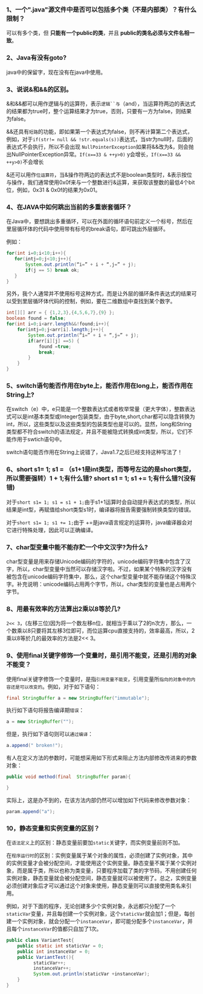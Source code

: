 
### 1、一个".java"源文件中是否可以包括多个类（不是内部类）？有什么限制？

  可以有多个类，但 **只能有一个public的类**，并且 **public的类名必须与文件名相一致**。

### 2、Java有没有goto?

  java中的保留字，现在没有在java中使用。

### 3、说说&和&&的区别。

  &和&&都可以用作逻辑与的运算符，表示`逻辑``与`（and），当运算符两边的表达式的结果都为true时，整个运算结果才为true，否则，只要有一方为false，则结果为false。

  &&还具有`短路`的功能，即如果第一个表达式为false，则不再计算第二个表达式，例如，对于`if(str!= null && !str.equals(s))`表达式，当str为null时，后面的表达式不会执行，所以不会出现 `NullPointerException`如果将&&改为&，则会抛出NullPointerException异常。`If(x==33 & ++y>0)` y会增长，`If(x==33 && ++y>0)`不会增长

  &还可以用作`位运算符`，当&操作符两边的表达式不是boolean类型时，&表示按位与操作，我们通常使用0x0f来与一个整数进行&运算，来获取该整数的最低4个bit位，例如，0x31 & 0x0f的结果为0x01。

### 4、在JAVA中如何跳出当前的多重嵌套循环？

  在Java中，要想跳出多重循环，可以在外面的循环语句前定义一个标号，然后在里层循环体的代码中使用带有标号的break语句，即可跳出外层循环。

  例如：
  ``` java
  for(int i=0;i<10;i++){
     for(intj=0;j<10;j++){
         System.out.println(“i=” + i + “,j=” + j);
         if(j == 5) break ok;
     }
  }
  ```

  另外，我个人通常并不使用标号这种方式，而是让外层的循环条件表达式的结果可以受到里层循环体代码的控制，例如，要在二维数组中查找到某个数字。

  ```java
  int[][] arr = { {1,2,3},{4,5,6,7},{9} };
  boolean found = false;
  for(int i=0;i<arr.length&&!found;i++){
      for(intj=0;j<arr[i].length;j++){
          System.out.println(“i=” + i + “,j=” + j);
          if(arr[i][j] ==5) {
              found =true;
              break;
          }
      }
  }
  ```

### 5、switch语句能否作用在byte上，能否作用在long上，能否作用在String上?

  在switch（e）中，e只能是一个整数表达式或者枚举常量（更大字体），整数表达式可以是int基本类型或Integer包装类型，由于byte,short,char都可以隐含转换为int，所以，这些类型以及这些类型的包装类型也是可以的。显然，long和String类型都不符合switch的语法规定，并且不能被隐式转换成int类型，所以，它们不能作用于swtich语句中。

  switch语句能否作用在String上说错了，Java1.7之后已经支持这种写法了！

### 6、short s1= 1; s1 = （s1+1是int类型，而等号左边的是short类型，所以需要强转）1 + 1;有什么错? short s1 = 1; s1 += 1;有什么错?(没有错)

  对于`short s1= 1; s1 = s1 + 1;`由于s1+1运算时会自动提升表达式的类型，所以结果是int型，再赋值给short类型s1时，编译器将报告需要强制转换类型的错误。

  对于`short s1= 1; s1 += 1;`由于 +=是java语言规定的运算符，java编译器会对它进行特殊处理，因此可以正确编译。

### 7、char型变量中能不能存贮一个中文汉字?为什么?

  char型变量是用来存储Unicode编码的字符的，unicode编码字符集中包含了汉字，所以，char型变量中当然可以存储汉字啦。不过，如果某个特殊的汉字没有被包含在unicode编码字符集中，那么，这个char型变量中就不能存储这个特殊汉字。补充说明：unicode编码占用两个字节，所以，char类型的变量也是占用两个字节。

### 8、用最有效率的方法算出2乘以8等於几?

  `2<< 3`，(左移三位)因为将一个数左移n位，就相当于乘以了2的n次方，那么，一个数乘以8只要将其左移3位即可，而位运算cpu直接支持的，效率最高，所以，2乘以8等於几的最效率的方法是2<< 3。

### 9、使用final关键字修饰一个变量时，是引用不能变，还是引用的对象不能变？

  使用final关键字修饰一个变量时，是指`引用变量不能变`，引用变量所`指向的对象中的内容还是可以改变的`。例如，对于如下语句：
  ``` java
  final StringBuffer a = new StringBuffer("immutable");
  ```
  执行如下语句将报告编译期`错误`：
  ``` java
  a = new StringBuffer("");
  ```
  但是，执行如下语句则可以`通过编译`：
  ``` java
  a.append(" broken!");
  ```
  有人在定义方法的参数时，可能想采用如下形式来阻止方法内部修改传进来的参数对象：
  ``` java
  public void method(final  StringBuffer param){

  }
  ```
  实际上，这是办不到的，在该方法内部仍然可以增加如下代码来修改参数对象：
  ``` java
  param.append("a");
  ```

### 10，静态变量和实例变量的区别？

  在`语法定义`上的区别：静态变量前要加`static`关键字，而实例变量前则不加。

  在`程序运行时`的区别：实例变量属于某个对象的属性，必须创建了实例对象，其中的实例变量才会被分配空间，才能使用这个实例变量。静态变量不属于某个实例对象，而是属于类，所以也称为类变量，只要程序加载了类的字节码，不用创建任何实例对象，静态变量就会被分配空间，静态变量就可以被使用了。总之，实例变量必须创建对象后才可以通过这个对象来使用，静态变量则可以直接使用类名来引用。

  例如，对于下面的程序，无论创建多少个实例对象，永远都只分配了一个`staticVar`变量，并且每创建一个实例对象，这个`staticVar`就会加1；但是，每创建一个实例对象，就会分配一个`instanceVar`，即可能分配多个`instanceVar`，并且每个`instanceVar`的值都只自加了1次。
  ``` java
  public class VariantTest{
      public static int staticVar = 0;
      public int instanceVar = 0;
      public VariantTest(){
            staticVar++;
            instanceVar++;
            System.out.println(staticVar +instanceVar);
      }
  }
  ```
